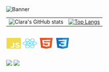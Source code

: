 <img src="https://cdn.discordapp.com/attachments/693156126979653716/1194431978779451482/Oi_Eu_sou_Clara_Oliveira_1.gif?ex=65b05477&is=659ddf77&hm=e21463a63fc89bc7e3dc03bb254a4a4aa5877db89cf45644c72ac521ba70dcb3&" alt="Banner" width="820" />


<table>
  <tr>
    <td>
      <img src="https://github-readme-stats.vercel.app/api?username=mclaraoliveira&show_icons=true&theme=synthwave" alt="Clara's GitHub stats" />
    </td>
    <td>
      <a href="https://github.com/mclaraoliveira/github-readme-stats">
        <img src="https://github-readme-stats.vercel.app/api/top-langs/?username=mclaraoliveira&show_icons=true&theme=synthwave" alt="Top Langs" />
      </a>
    </td>
  </tr>
</table>


<div style="display: inline_block"><br>
  <img align="center" alt="Clara-Js" height="30" width="40" src="https://raw.githubusercontent.com/devicons/devicon/master/icons/javascript/javascript-plain.svg">
  <img align="center" alt="Clara-React" height="30" width="40" src="https://raw.githubusercontent.com/devicons/devicon/master/icons/react/react-original.svg">
  <img align="center" alt="Clara-HTML" height="30" width="40" src="https://raw.githubusercontent.com/devicons/devicon/master/icons/html5/html5-original.svg">
  <img align="center" alt="Clara-CSS" height="30" width="40" src="https://raw.githubusercontent.com/devicons/devicon/master/icons/css3/css3-original.svg">

</div>

##

<div> 

  <a href = "mailto:clara.santoss.oliveira@gmail.com"><img src="https://img.shields.io/badge/-Gmail-%23333?style=for-the-badge&logo=gmail&logoColor=white" target="_blank"></a>
  <a href="https://www.linkedin.com/in/mclaraoliveira/" target="_blank"><img src="https://img.shields.io/badge/-LinkedIn-%230077B5?style=for-the-badge&logo=linkedin&logoColor=white" target="_blank"></a> 
  
</div>
  
<!--


- 🔭 I’m currently working on ...
- 🌱 I’m currently learning ...
- 💬 Ask me about ...
- 📫 How to reach me: ...
- 😄 Pronouns: ...
- ⚡ Fun fact: ...
-->
